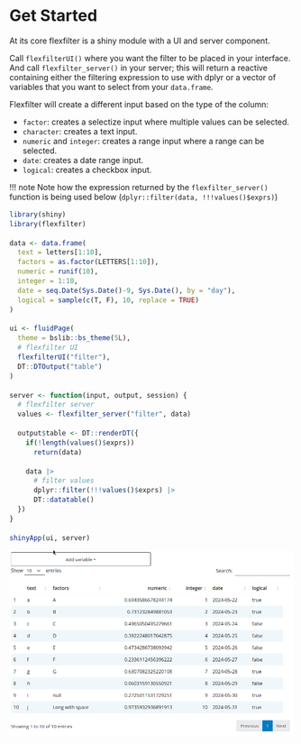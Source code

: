 # Get Started

At its core flexfilter is a shiny module with a UI and server component.

Call `flexfilterUI()` where you want the filter to be placed in your interface.
And call `flexfilter_server()` in your server; this will return a reactive containing
either the filtering expression to use with dplyr or a vector of variables that you
want to select from your `data.frame`.

Flexfilter will create a different input based on the type of the column:

- `factor`: creates a selectize input where multiple values can be selected.
- `character`: creates a text input.
- `numeric` and `integer`: creates a range input where a range can be selected.
- `date`: creates a date range input.
- `logical`: creates a checkbox input.

!!! note
    Note how the expression returned by the `flexfilter_server()` function is being used below (`dplyr::filter(data, !!!values()$exprs)`)

```r
library(shiny)
library(flexfilter)

data <- data.frame(
  text = letters[1:10],
  factors = as.factor(LETTERS[1:10]),
  numeric = runif(10),
  integer = 1:10,
  date = seq.Date(Sys.Date()-9, Sys.Date(), by = "day"),
  logical = sample(c(T, F), 10, replace = TRUE)
)

ui <- fluidPage(
  theme = bslib::bs_theme(5L),
  # flexfilter UI
  flexfilterUI("filter"),
  DT::DTOutput("table")
)

server <- function(input, output, session) {
  # flexfilter server
  values <- flexfilter_server("filter", data)

  output$table <- DT::renderDT({
    if(!length(values()$exprs))
      return(data)

    data |>
      # filter values
      dplyr::filter(!!!values()$exprs) |>
      DT::datatable()
  })
}

shinyApp(ui, server)
```

![](images/search.gif)
